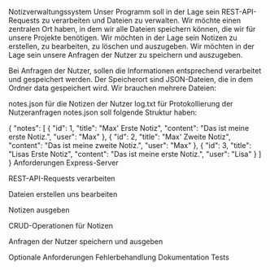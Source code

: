 Notizverwaltungssystem
Unser Programm soll in der Lage sein REST-API-Requests zu verarbeiten und Dateien zu verwalten. Wir möchte einen zentralen Ort haben, in dem wir alle Dateien speichern können, die wir für unsere Projekte benötigen. Wir möchten in der Lage sein Notizen zu erstellen, zu bearbeiten, zu löschen und auszugeben. Wir möchten in der Lage sein unsere Anfragen der Nutzer zu speichern und auszugeben.

Bei Anfragen der Nutzer, sollen die Informationen entsprechend verarbeitet und gespeichert werden. Der Speicherort sind JSON-Dateien, die in dem Ordner data gespeichert wird. Wir brauchen mehrere Dateien:

notes.json für die Notizen der Nutzer
log.txt für Protokollierung der Nutzeranfragen
notes.json soll folgende Struktur haben:

{
  "notes": [
    {
      "id": 1,
      "title": "Max' Erste Notiz",
      "content": "Das ist meine erste Notiz.",
      "user": "Max"
    },
    {
      "id": 2,
      "title": "Max' Zweite Notiz",
      "content": "Das ist meine zweite Notiz.",
      "user": "Max"
    },
    {
      "id": 3,
      "title": "Lisas Erste Notiz",
      "content": "Das ist meine erste Notiz.",
      "user": "Lisa"
    }
  ]
}
Anforderungen
Express-Server

REST-API-Requests verarbeiten

Dateien erstellen uns bearbeiten

Notizen ausgeben

CRUD-Operationen für Notizen

Anfragen der Nutzer speichern und ausgeben

Optionale Anforderungen
Fehlerbehandlung
Dokumentation
Tests